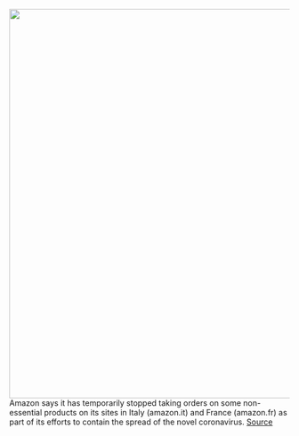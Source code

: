 <img src='https://cdn.vox-cdn.com/thumbor/Dmg_XBePe_k1MJCBN89D2ier5C4=/0x0:6000x4000/1200x800/filters:focal(1927x2653:2887x3613)/cdn.vox-cdn.com/uploads/chorus_image/image/66536874/1211971925.jpg.0.jpg' width='700px' /><br/>
Amazon says it has temporarily stopped taking orders on some non-essential products on its sites in Italy (amazon.it) and France (amazon.fr) as part of its efforts to contain the spread of the novel coronavirus.
<a href='https://www.theverge.com/2020/3/21/21189557/amazon-stop-shipping-non-essential-italy-france-coronavirus'> Source <a/>